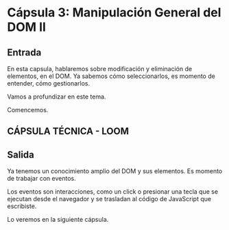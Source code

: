 # Cápsula 3: Manipulación General del DOM II


## Entrada

En esta capsula, hablaremos sobre modificación y eliminación de elementos, en el DOM. Ya sabemos cómo seleccionarlos, es momento de entender, cómo gestionarlos. 

Vamos a profundizar en este tema.

Comencemos.

## CÁPSULA TÉCNICA - LOOM

## Salida

Ya tenemos un conocimiento amplio del DOM y sus elementos. Es momento de trabajar con eventos. 

Los eventos son interacciones, como un click o presionar una tecla que se ejecutan desde el navegador y se trasladan al código de JavaScript que escribiste.

Lo veremos en la siguiente cápsula.
